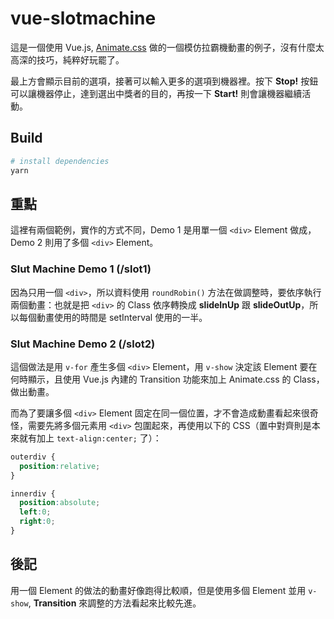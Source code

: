 # vue-slotmachine

這是一個使用 Vue.js, [Animate.css](https://daneden.github.io/animate.css/) 做的一個模仿拉霸機動畫的例子，沒有什麼太高深的技巧，純粹好玩罷了。

最上方會顯示目前的選項，接著可以輸入更多的選項到機器裡。按下 **Stop!** 按鈕可以讓機器停止，達到選出中獎者的目的，再按一下 **Start!** 則會讓機器繼續活動。

## Build

``` bash
# install dependencies
yarn
```

## 重點

這裡有兩個範例，實作的方式不同，Demo 1 是用單一個 `<div>` Element 做成，Demo 2 則用了多個 `<div>` Element。

### Slut Machine Demo 1 (/slot1)

因為只用一個 `<div>`，所以資料使用 `roundRobin()` 方法在做調整時，要依序執行兩個動畫：也就是把 `<div>` 的 Class 依序轉換成 **slideInUp** 跟 **slideOutUp**，所以每個動畫使用的時間是 setInterval 使用的一半。

### Slut Machine Demo 2 (/slot2)

這個做法是用 `v-for` 產生多個 `<div>` Element，用 `v-show` 決定該 Element 要在何時顯示，且使用 Vue.js 內建的 Transition 功能來加上 Animate.css 的 Class，做出動畫。

而為了要讓多個 `<div>` Element 固定在同一個位置，才不會造成動畫看起來很奇怪，需要先將多個元素用 `<div>` 包圍起來，再使用以下的 CSS（置中對齊則是本來就有加上 `text-align:center;` 了）：

```css
outerdiv {
  position:relative;
}

innerdiv {
  position:absolute;
  left:0;
  right:0;
}
```

## 後記

用一個 Element 的做法的動畫好像跑得比較順，但是使用多個 Element 並用 `v-show`, **Transition** 來調整的方法看起來比較先進。
